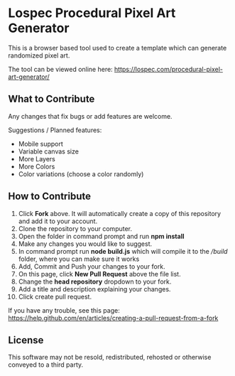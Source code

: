 # Lospec Procedural Pixel Art Generator

This is a browser based tool used to create a template which can generate randomized pixel art.

The tool can be viewed online here: https://lospec.com/procedural-pixel-art-generator/

## What to Contribute

Any changes that fix bugs or add features are welcome.

Suggestions / Planned features:

- Mobile support
- Variable canvas size
- More Layers
- More Colors
- Color variations (choose a color randomly)

## How to Contribute

1. Click **Fork** above. It will automatically create a copy of this repository and add it to your account.
2. Clone the repository to your computer.
3. Open the folder in command prompt and run **npm install**
4. Make any changes you would like to suggest.
5. In command prompt run **node build.js** which will compile it to the */build* folder, where you can make sure it works
6. Add, Commit and Push your changes to your fork.
7. On this page, click **New Pull Request** above the file list.
8. Change the **head repository** dropdown to your fork.
9. Add a title and description explaining your changes.
10. Click create pull request.

If you have any trouble, see this page: https://help.github.com/en/articles/creating-a-pull-request-from-a-fork

## License

This software may not be resold, redistributed, rehosted or otherwise conveyed to a third party.
